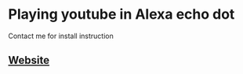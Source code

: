 # Playing youtube in Alexa echo dot
Contact me for install instruction
## [Website](https://spdream99.github.io/Pages/Youtube%20Alexa/)
